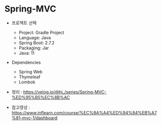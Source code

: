 # Spring-MVC

* 프로젝트 선택
  * Project: Gradle Project
  * Language: Java
  * Spring Boot: 2.7.2
  * Packaging: Jar
  * Java: 11
  
* Dependencies
  * Spring Web
  * Thymeleaf
  * Lombok
  
 * 정리 : https://velog.io/@hj_/series/Spring-MVC-%ED%95%B5%EC%8B%AC
 * 참고영상 : https://www.inflearn.com/course/%EC%8A%A4%ED%94%84%EB%A7%81-mvc-1/dashboard
